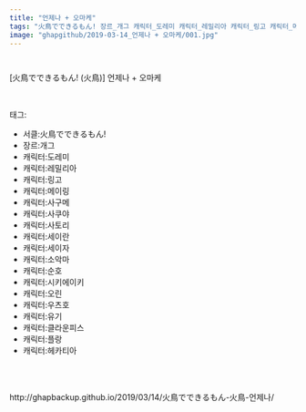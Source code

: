 ```yaml
---
title: "언제나 + 오마케"
tags: "火鳥でできるもん! 장르_개그 캐릭터_도레미 캐릭터_레밀리아 캐릭터_링고 캐릭터_메이링 캐릭터_사구메 캐릭터_사쿠야 캐릭터_사토리 캐릭터_세이란 캐릭터_세이자 캐릭터_소악마 캐릭터_순호 캐릭터_시키에이키 캐릭터_오린 캐릭터_우츠호 캐릭터_유기 캐릭터_클라운피스 캐릭터_플랑 캐릭터_헤카티아 火鳥 동방／동인지"
image: "ghapgithub/2019-03-14_언제나 + 오마케/001.jpg"
---
```

<div class="article">
<div class="article-entry" itemprop="articleBody">
<p><img alt="" src="{{ site.nasurl }}/ghapgithub/2019-03-14_언제나 + 오마케/001.jpg"/><br/><img alt="" src="{{ site.nasurl }}/ghapgithub/2019-03-14_언제나 + 오마케/002.jpg"/><br/><img alt="" src="{{ site.nasurl }}/ghapgithub/2019-03-14_언제나 + 오마케/003.jpg"/><br/><img alt="" src="{{ site.nasurl }}/ghapgithub/2019-03-14_언제나 + 오마케/004.jpg"/><br/><img alt="" src="{{ site.nasurl }}/ghapgithub/2019-03-14_언제나 + 오마케/005.jpg"/><br/><img alt="" src="{{ site.nasurl }}/ghapgithub/2019-03-14_언제나 + 오마케/006.jpg"/><br/><img alt="" src="{{ site.nasurl }}/ghapgithub/2019-03-14_언제나 + 오마케/007.jpg"/><br/><img alt="" src="{{ site.nasurl }}/ghapgithub/2019-03-14_언제나 + 오마케/008.jpg"/><br/><img alt="" src="{{ site.nasurl }}/ghapgithub/2019-03-14_언제나 + 오마케/009.jpg"/><br/><img alt="" src="{{ site.nasurl }}/ghapgithub/2019-03-14_언제나 + 오마케/010.jpg"/><br/><img alt="" src="{{ site.nasurl }}/ghapgithub/2019-03-14_언제나 + 오마케/011.jpg"/><br/><img alt="" src="{{ site.nasurl }}/ghapgithub/2019-03-14_언제나 + 오마케/012.jpg"/><br/><img alt="" src="{{ site.nasurl }}/ghapgithub/2019-03-14_언제나 + 오마케/013.jpg"/><br/><img alt="" src="{{ site.nasurl }}/ghapgithub/2019-03-14_언제나 + 오마케/014.jpg"/><br/><img alt="" src="{{ site.nasurl }}/ghapgithub/2019-03-14_언제나 + 오마케/015.jpg"/><br/><img alt="" src="{{ site.nasurl }}/ghapgithub/2019-03-14_언제나 + 오마케/016.jpg"/><br/><img alt="" src="{{ site.nasurl }}/ghapgithub/2019-03-14_언제나 + 오마케/017.jpg"/><br/><img alt="" src="{{ site.nasurl }}/ghapgithub/2019-03-14_언제나 + 오마케/018.jpg"/><br/><img alt="" src="{{ site.nasurl }}/ghapgithub/2019-03-14_언제나 + 오마케/019.jpg"/><br/><img alt="" src="{{ site.nasurl }}/ghapgithub/2019-03-14_언제나 + 오마케/020.jpg"/><br/><img alt="" src="{{ site.nasurl }}/ghapgithub/2019-03-14_언제나 + 오마케/021.jpg"/><br/><img alt="" src="{{ site.nasurl }}/ghapgithub/2019-03-14_언제나 + 오마케/022.jpg"/><br/><img alt="" src="{{ site.nasurl }}/ghapgithub/2019-03-14_언제나 + 오마케/023.jpg"/><br/><img alt="" src="{{ site.nasurl }}/ghapgithub/2019-03-14_언제나 + 오마케/024.jpg"/><br/><img alt="" src="{{ site.nasurl }}/ghapgithub/2019-03-14_언제나 + 오마케/025.jpg"/><br/><img alt="" src="{{ site.nasurl }}/ghapgithub/2019-03-14_언제나 + 오마케/026.jpg"/><br/><img alt="" src="{{ site.nasurl }}/ghapgithub/2019-03-14_언제나 + 오마케/027.jpg"/><br/><img alt="" src="{{ site.nasurl }}/ghapgithub/2019-03-14_언제나 + 오마케/028.jpg"/><br/><img alt="" src="{{ site.nasurl }}/ghapgithub/2019-03-14_언제나 + 오마케/029.jpg"/><br/><img alt="" src="{{ site.nasurl }}/ghapgithub/2019-03-14_언제나 + 오마케/030.jpg"/><br/><img alt="" src="{{ site.nasurl }}/ghapgithub/2019-03-14_언제나 + 오마케/031.jpg"/><br/><img alt="" src="{{ site.nasurl }}/ghapgithub/2019-03-14_언제나 + 오마케/032.jpg"/><br/><img alt="" src="{{ site.nasurl }}/ghapgithub/2019-03-14_언제나 + 오마케/033.jpg"/><br/><img alt="" src="{{ site.nasurl }}/ghapgithub/2019-03-14_언제나 + 오마케/034.jpg"/></p>
<p><img alt="" src="{{ site.nasurl }}/ghapgithub/2019-03-14_언제나 + 오마케/035.jpg"/><br/><img alt="" src="{{ site.nasurl }}/ghapgithub/2019-03-14_언제나 + 오마케/036.jpg"/><br/><img alt="" src="{{ site.nasurl }}/ghapgithub/2019-03-14_언제나 + 오마케/037.jpg"/><br/><img alt="" src="{{ site.nasurl }}/ghapgithub/2019-03-14_언제나 + 오마케/038.jpg"/><br/><img alt="" src="{{ site.nasurl }}/ghapgithub/2019-03-14_언제나 + 오마케/039.jpg"/><br/><img alt="" src="{{ site.nasurl }}/ghapgithub/2019-03-14_언제나 + 오마케/040.jpg"/><br/><img alt="" src="{{ site.nasurl }}/ghapgithub/2019-03-14_언제나 + 오마케/041.jpg"/><br/><img alt="" src="{{ site.nasurl }}/ghapgithub/2019-03-14_언제나 + 오마케/042.jpg"/><br/><img alt="" src="{{ site.nasurl }}/ghapgithub/2019-03-14_언제나 + 오마케/043.jpg"/></p>
<p>[火鳥でできるもん! (火鳥)] 언제나 + 오마케</p>
</div></div><br/>
<div class="tagTrail">
<p>태그: </p>
<ul>
<li>서클:火鳥でできるもん!</li>
<li>장르:개그</li>
<li>캐릭터:도레미</li>
<li>캐릭터:레밀리아</li>
<li>캐릭터:링고</li>
<li>캐릭터:메이링</li>
<li>캐릭터:사구메</li>
<li>캐릭터:사쿠야</li>
<li>캐릭터:사토리</li>
<li>캐릭터:세이란</li>
<li>캐릭터:세이자</li>
<li>캐릭터:소악마</li>
<li>캐릭터:순호</li>
<li>캐릭터:시키에이키</li>
<li>캐릭터:오린</li>
<li>캐릭터:우츠호</li>
<li>캐릭터:유기</li>
<li>캐릭터:클라운피스</li>
<li>캐릭터:플랑</li>
<li>캐릭터:헤카티아</li>
</ul>
</div><br/>

<br/>
<p id="refer">http://ghapbackup.github.io/2019/03/14/火鳥でできるもん-火鳥-언제나/</p>
<br/>
